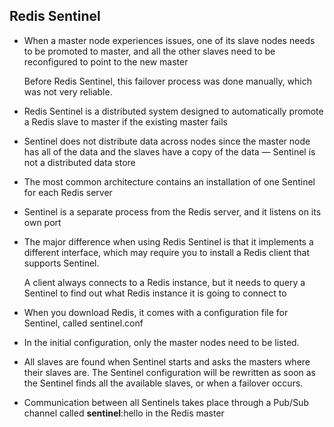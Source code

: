 
## Redis Sentinel
 
* When a master node experiences issues, one of its slave nodes needs to be
  promoted to master, and all the other slaves need to be reconfigured to point to
  the new master
 
  Before Redis Sentinel, this failover process was done manually,
  which was not very reliable.
 
* Redis Sentinel is a distributed system designed to automatically promote 
  a Redis slave to master if the existing master fails

* Sentinel does not distribute data across nodes since the master node has 
  all of the data and the slaves have a copy of the data
  — Sentinel is not a distributed data store
  
* The most common architecture contains an installation of one Sentinel 
  for each Redis server
  
* Sentinel is a separate process from the Redis server, and it listens on its own port

* The major difference when using Redis Sentinel is that it implements a different
  interface, which may require you to install a Redis client that supports Sentinel.

  A client always connects to a Redis instance, but it needs to query a Sentinel to
  find out what Redis instance it is going to connect to

* When you download Redis, it comes with a configuration file for Sentinel,
  called sentinel.conf

* In the initial configuration, only the master nodes need to be listed.

* All slaves are found when Sentinel starts and asks the masters where their slaves
  are. The Sentinel configuration will be rewritten as soon as the Sentinel finds all
  the available slaves, or when a failover occurs.

* Communication between all Sentinels takes place through a Pub/Sub channel
  called __sentinel__:hello in the Redis master
